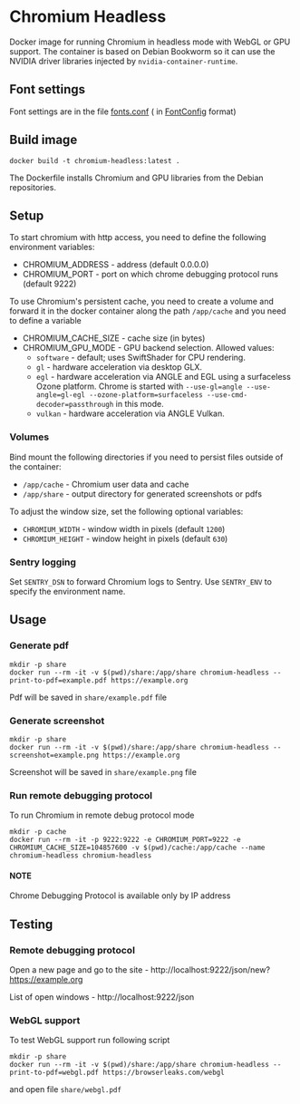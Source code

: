 # Chromium Headless

Docker image for running Chromium in headless mode with WebGL or GPU support.
The container is based on Debian Bookworm so it can use the NVIDIA driver libraries injected by `nvidia-container-runtime`.

## Font settings

Font settings are in the file [fonts.conf](fonts.conf) (
in [FontConfig](https://www.freedesktop.org/software/fontconfig/fontconfig-user.html) format)

## Build image

```shell
docker build -t chromium-headless:latest .
```
The Dockerfile installs Chromium and GPU libraries from the Debian repositories.

## Setup

To start chromium with http access, you need to define the following environment variables:

* CHROMIUM_ADDRESS - address (default 0.0.0.0)
* CHROMIUM_PORT - port on which chrome debugging protocol runs (default 9222)

To use Chromium's persistent cache, you need to create a volume and forward it in the docker container along the
path `/app/cache` and you need to define a variable

* CHROMIUM_CACHE_SIZE - cache size (in bytes)
* CHROMIUM_GPU_MODE - GPU backend selection. Allowed values:
  * `software` - default; uses SwiftShader for CPU rendering.
  * `gl` - hardware acceleration via desktop GLX.
  * `egl` - hardware acceleration via ANGLE and EGL using a surfaceless Ozone platform.
    Chrome is started with `--use-gl=angle --use-angle=gl-egl --ozone-platform=surfaceless --use-cmd-decoder=passthrough` in this mode.
  * `vulkan` - hardware acceleration via ANGLE Vulkan.

### Volumes

Bind mount the following directories if you need to persist files outside of the container:

* `/app/cache` - Chromium user data and cache
* `/app/share` - output directory for generated screenshots or pdfs

To adjust the window size, set the following optional variables:

* `CHROMIUM_WIDTH` - window width in pixels (default `1200`)
* `CHROMIUM_HEIGHT` - window height in pixels (default `630`)

### Sentry logging

Set `SENTRY_DSN` to forward Chromium logs to Sentry.
Use `SENTRY_ENV` to specify the environment name.

## Usage

### Generate pdf

```shell
mkdir -p share
docker run --rm -it -v $(pwd)/share:/app/share chromium-headless --print-to-pdf=example.pdf https://example.org
```

Pdf will be saved in `share/example.pdf` file

### Generate screenshot

```shell
mkdir -p share
docker run --rm -it -v $(pwd)/share:/app/share chromium-headless --screenshot=example.png https://example.org
```

Screenshot will be saved in `share/example.png` file

### Run remote debugging protocol

To run Chromium in remote debug protocol mode

```shell
mkdir -p cache
docker run --rm -it -p 9222:9222 -e CHROMIUM_PORT=9222 -e CHROMIUM_CACHE_SIZE=104857600 -v $(pwd)/cache:/app/cache --name chromium-headless chromium-headless
```

#### NOTE

Chrome Debugging Protocol is available only by IP address

## Testing

### Remote debugging protocol

Open a new page and go to the site - http://localhost:9222/json/new?https://example.org

List of open windows - http://localhost:9222/json

### WebGL support

To test WebGL support run following script

```shell
mkdir -p share
docker run --rm -it -v $(pwd)/share:/app/share chromium-headless --print-to-pdf=webgl.pdf https://browserleaks.com/webgl
```

and open file `share/webgl.pdf` 

